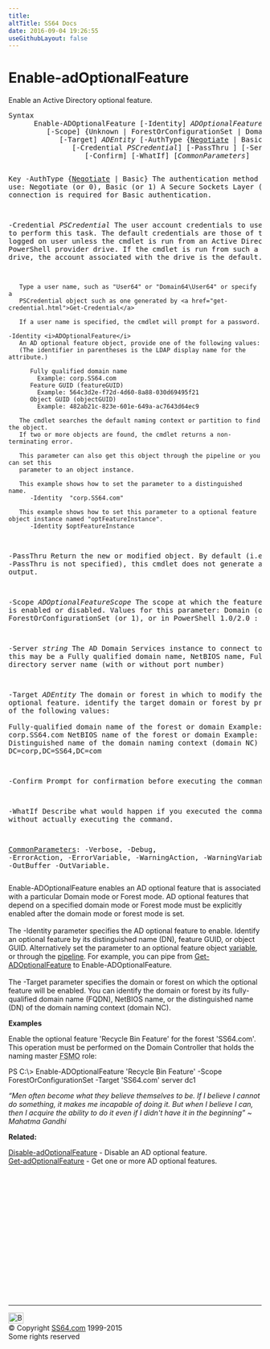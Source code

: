 ```yaml
---
title:
altTitle: SS64 Docs
date: 2016-09-04 19:26:55
useGithubLayout: false
---
```

<!-- #BeginLibraryItem "/Library/head_ps.lbi" --><!-- #EndLibraryItem --><h1>Enable-adOptionalFeature</h1> 
<p>Enable an Active Directory optional feature.</p>
<pre>Syntax
      Enable-ADOptionalFeature [-Identity] <i>ADOptionalFeature</i>
         [-Scope] {Unknown | ForestOrConfigurationSet | Domain}
            [-Target] <i>ADEntity</i> [-AuthType {<u>Negotiate</u> | Basic}]
               [-Credential <i>PSCredential</i>] [-PassThru ] [-Server <i>string</i>]
                  [-Confirm] [-WhatIf] [<i>CommonParameters</i>]

Key
   -AuthType {<u>Negotiate</u> | Basic}
       The authentication method to use: Negotiate (or 0), Basic (or 1)
       A Secure Sockets Layer (SSL) connection is required for Basic authentication.

   -Credential <i>PSCredential</i>
       The user account credentials to use to perform this task.
       The default credentials are those of the currently logged on user unless the
       cmdlet is run from an Active Directory PowerShell provider drive.
       If the cmdlet is run from such a provider drive, the account associated with the drive is the default.

       Type a user name, such as "User64" or "Domain64\User64" or specify a
       PSCredential object such as one generated by <a href="get-credential.html">Get-Credential</a> 

       If a user name is specified, the cmdlet will prompt for a password.

    -Identity <i>ADOptionalFeature</i>
       An AD optional feature object, provide one of the following values:
       (The identifier in parentheses is the LDAP display name for the attribute.)

          Fully qualified domain name
            Example: corp.SS64.com
          Feature GUID (featureGUID) 
            Example: 564c3d2e-f72d-4d60-8a88-030d69495f21
          Object GUID (objectGUID)
            Example: 482ab21c-823e-601e-649a-ac7643d64ec9

       The cmdlet searches the default naming context or partition to find the object.
       If two or more objects are found, the cmdlet returns a non-terminating error.

       This parameter can also get this object through the pipeline or you can set this
       parameter to an object instance.

       This example shows how to set the parameter to a distinguished name.
          -Identity  "corp.SS64.com"

       This example shows how to set this parameter to a optional feature object instance named "optFeatureInstance".
          -Identity $optFeatureInstance
       
   -PassThru
       Return the new or modified object.
       By default (i.e. if -PassThru is not specified), this cmdlet does not generate any output.

   -Scope <i>ADOptionalFeatureScope</i>
       The scope at which the feature is enabled or disabled.
       Values for this parameter: Domain (or 0), ForestOrConfigurationSet (or 1), or in PowerShell 1.0/2.0 : Forest

   -Server <i>string</i>
       The AD Domain Services instance to connect to, this may be a Fully qualified domain name,
       NetBIOS name, Fully qualified directory server name (with or without port number)

   -Target <i>ADEntity</i>
       The domain or forest in which to modify the optional feature.
       identify the target domain or forest by providing one of the following values:  
          Fully-qualified domain name of the forest or domain
            Example: corp.SS64.com
          NetBIOS name of the forest or domain
           Example: corp
          Distinguished name of the domain naming context (domain NC)
            Example:  DC=corp,DC=SS64,DC=com

   -Confirm
       Prompt for confirmation before executing the command.

   -WhatIf
       Describe what would happen if you executed the command without actually executing the command.

   <a href="common.html">CommonParameters</a>:
       -Verbose, -Debug, -ErrorAction, -ErrorVariable, -WarningAction, -WarningVariable,
       -OutBuffer -OutVariable.</pre>
<p>Enable-ADOptionalFeature enables an AD optional feature that is associated with a particular Domain mode or Forest mode. AD optional features that depend on a specified domain mode or Forest mode must be explicitly enabled after the domain mode or forest mode is set.<br>
<br>The <span class="code">-Identity</span> parameter specifies the AD optional feature  to enable. Identify an optional feature by its distinguished name (DN), feature GUID, or object GUID. Alternatively set the parameter to 
an optional feature object <a href="syntax-variables.html">variable</a>, or  through the <a href="syntax-pipeline.html">pipeline</a>. For example, you can pipe from <a href="get-adoptionalfeature.html">Get-ADOptionalFeature</a>  to  Enable-ADOptionalFeature.<br>
<br>The <span class="code">-Target</span> parameter specifies the domain or forest on which the optional feature will be enabled. You can identify the
domain or forest by its fully-qualified domain name (FQDN), NetBIOS name, or the distinguished name (DN) of the domain naming context (domain NC).</p>
<p><b>Examples</b></p>
<p>Enable the optional feature 'Recycle Bin Feature' for the forest 'SS64.com'. This operation must be performed 
on the Domain Controller that holds the naming master <abbr title="Flexible Single Master Operations">FSMO</abbr> role:</p>
<p><span class="code">PS C:\&gt; Enable-ADOptionalFeature 'Recycle Bin Feature' -Scope ForestOrConfigurationSet -Target 'SS64.com' server
dc1</span></p>
<p class="quote"><i>“Men often become what they believe themselves to be. If I believe I cannot do something, it makes me incapable of doing it. But when I believe I can, then I acquire the ability to do it even if I didn't have it in the beginning” ~ Mahatma Gandhi</i></p>
<p><b>Related:</b></p>
<p><a href="disable-adoptionalfeature.html">Disable-adOptionalFeature</a> - Disable an AD optional feature.<br>
<a href="get-adoptionalfeature.html">Get-adOptionalFeature</a> - Get one or more AD optional features.</p><!-- #BeginLibraryItem "/Library/foot_ps.lbi" --><p>
<!-- PowerShell300 -->
<ins class="adsbygoogle" style="display:inline-block;width:300px;height:250px" data-ad-client="ca-pub-6140977852749469" data-ad-slot="6253539900"></ins>
<script>
(adsbygoogle = window.adsbygoogle || []).push({});
</script></p>
<hr>
<div id="bl" class="footer"><a href="enable-adoptionalfeature.html#"><img src="../images/top.png" width="30" height="22" alt="Back to the Top"></a></div>
<div id="br" class="footer, tagline">© Copyright <a href="../index.html">SS64.com</a> 1999-2015<br>
Some rights reserved</div><!-- #EndLibraryItem -->

